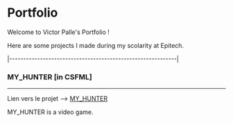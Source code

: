 # Portfolio

Welcome to Victor Palle's Portfolio !

Here are some projects I made during my scolarity at Epitech.

|------------------------------------------------------------|


### MY_HUNTER [in CSFML]

***

  Lien vers le projet --> [MY_HUNTER](./MY_HUNTER)

MY_HUNTER is a video game.

